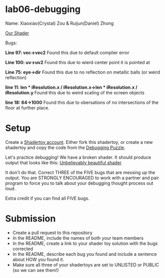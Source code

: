 # lab06-debugging
Name: Xiaoxiao(Crystal) Zou & Ruijun(Daniel) Zhong

[Our Shader](https://www.shadertoy.com/view/Dd3yzj)

Bugs:

<b>Line 97: vec->vec2</b>  Found this due to default complier error

<b>Line 100: uv->uv2</b> Found this due to wierd center point it is pointed at

<b>Line 75: eye->dir</b> Found this due to no reflection on metallic balls (or weird reflection)

<b>line 11: len * iResolution.x / iResolution.x->len * iResolution.x / iResolution.y </b>  Found this due to weird scaling of the screen objects

<b>line 18: 64->1000</b> Found this due to obersations of no intersections of the floor at further place.
# Setup 

Create a [Shadertoy account](https://www.shadertoy.com/). Either fork this shadertoy, or create a new shadertoy and copy the code from the [Debugging Puzzle](https://www.shadertoy.com/view/flGfRc).

Let's practice debugging! We have a broken shader. It should produce output that looks like this:
[Unbelievably beautiful shader](https://user-images.githubusercontent.com/1758825/200729570-8e10a37a-345d-4aff-8eff-6baf54a32a40.webm)

It don't do that. Correct THREE of the FIVE bugs that are messing up the output. You are STRONGLY ENCOURAGED to work with a partner and pair program to force you to talk about your debugging thought process out loud.

Extra credit if you can find all FIVE bugs.

# Submission
- Create a pull request to this repository
- In the README, include the names of both your team members
- In the README, create a link to your shader toy solution with the bugs corrected
- In the README, describe each bug you found and include a sentence about HOW you found it.
- Make sure all three of your shadertoys are set to UNLISTED or PUBLIC (so we can see them!)
